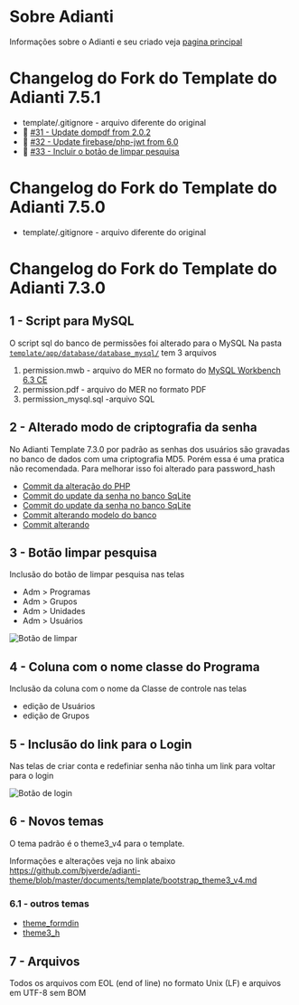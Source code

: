 # Sobre Adianti
Informações sobre o Adianti e seu criado veja  [pagina principal](../README.md)

# Changelog do Fork do Template do Adianti 7.5.1
* template/.gitignore - arquivo diferente do original
* :hammer: [#31 - Update dompdf from 2.0.2](https://github.com/bjverde/adianti-fork-template/issues/31)
* :hammer: [#32 - Update firebase/php-jwt from 6.0](https://github.com/bjverde/adianti-fork-template/issues/32)
* :hammer: [#33 - Incluir o botão de limpar pesquisa](https://github.com/bjverde/adianti-fork-template/issues/33)

# Changelog do Fork do Template do Adianti 7.5.0
* template/.gitignore - arquivo diferente do original
# Changelog do Fork do Template do Adianti 7.3.0

## 1 - Script para MySQL
O script sql do banco de permissões foi alterado para o MySQL 
Na pasta [`template/app/database/database_mysql/`](https://github.com/bjverde/adianti-template/tree/master/template/app/database/database_mysql) tem 3 arquivos

1. permission.mwb - arquivo do MER no formato do [MySQL Workbench 6.3 CE](https://www.mysql.com/products/workbench/)
1. permission.pdf - arquivo do MER no formato PDF
1. permission_mysql.sql -arquivo SQL


## 2 - Alterado modo de criptografia da senha
No Adianti Template 7.3.0 por padrão as senhas dos usuários são gravadas no banco de dados com uma criptografia MD5. Porém essa é uma pratica não recomendada. Para melhorar isso foi alterado para password_hash

* [Commit da alteração do PHP](https://github.com/bjverde/adianti-fork-template/commit/f9c69c40aa30d4d2d3413dd2bd4d90ede60d94d9)
* [Commit do update da senha no banco SqLite](https://github.com/bjverde/adianti-fork-template/commit/89f0b900d4752dcd7d4955a3e18fc5f9d342e1b8)
* [Commit do update da senha no banco SqLite](https://github.com/bjverde/adianti-fork-template/commit/89f0b900d4752dcd7d4955a3e18fc5f9d342e1b8)
* [Commit alterando modelo do banco](https://github.com/bjverde/adianti-fork-template/commit/9b3f1f5c1f4091e82116ca7f851b9b6554c0a544)
* [Commit alterando ](https://github.com/bjverde/adianti-fork-template/commit/b76c326f23e3ea3e87f90ad815e8db8754ee7d5d)

## 3 - Botão limpar pesquisa
Inclusão do botão de limpar pesquisa nas telas
* Adm > Programas
* Adm > Grupos
* Adm > Unidades
* Adm > Usuários

![Botão de limpar](img/template_71_limpar_pesquisa.png)


## 4 - Coluna com o nome classe do Programa
Inclusão da coluna com o nome da Classe de controle nas telas

* edição de Usuários
* edição de Grupos



## 5 - Inclusão do link para o Login
Nas telas de criar conta e redefiniar senha não tinha um link para voltar para o login

![Botão de login](img/template_71_senha.png)


## 6 - Novos temas

O tema padrão é o theme3_v4 para o template. 

Informações e alterações veja no link abaixo
https://github.com/bjverde/adianti-theme/blob/master/documents/template/bootstrap_theme3_v4.md

### 6.1 - outros temas
* [theme_formdin](https://github.com/bjverde/adianti-theme/blob/master/documents/template/bootstrap_theme_formdin.md)
* [theme3_h](https://github.com/bjverde/adianti-theme/blob/master/documents/template/bootstrap_theme3_h.md)

## 7 - Arquivos 
Todos os arquivos com EOL (end of line) no formato Unix (LF) e arquivos em UTF-8 sem BOM